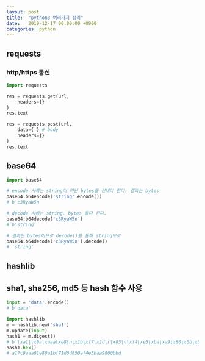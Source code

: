 ```yaml
---
layout: post
title:  "python3 여러가지 정리"
date:   2019-12-17 00:00:00 +0900
categories: python
---
```



## requests

### http/https 통신

```python
import requests

res = requests.get(url,
    headers={}
)
res.text

res = requests.post(url,
    data={ } # body
    headers={}
)
res.text
```


## base64

```python
import base64

# encode 시에는 string이 아닌 bytes를 건내야 한다. 결과는 bytes
base64.b64encode('string'.encode())
# b'c3RyaW5n

# decode 시에는 string, bytes 둘다 된다.
base64.b64decode('c3RyaW5n')
# b'string'

# 결과는 bytes이므로 decode()를 통해 string으로
base64.b64decode('c3RyaW5n').decode()
# 'string'
```


## hashlib

## sha1, sha256, md5 등 hash 함수 사용

```python
input = 'data'.encode()
# b'data'

import hashlib
m = hashlib.new('sha1')
m.update(input)
hash1 = m.digest()
# b'\xa1|\x9a\xaaa\xe8\n\x1b\xf7\x1d\r\x85\n\xf4\xe5\xba\xa9\x80\x0b\xbd'
hash1.hex()
# a17c9aaa61e80a1bf71d0d850af4e5baa9800bbd
```


